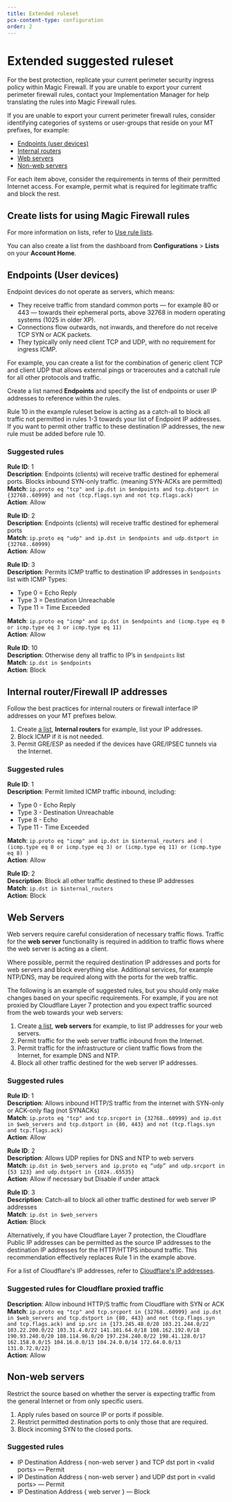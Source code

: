 ```yaml
---
title: Extended ruleset
pcx-content-type: configuration
order: 2
---
```


# Extended suggested ruleset

For the best protection, replicate your current perimeter security ingress policy within Magic Firewall. If you are unable to export your current perimeter firewall rules, contact your Implementation Manager for help translating the rules into Magic Firewall rules.

If you are unable to export your current perimeter firewall rules, consider identifying categories of systems or user-groups that reside on your MT prefixes, for example:
- [Endpoints (user devices)](#endpoints-user-devices)
- [Internal routers](#internal-routerfirewall-ip-addresses)
- [Web servers](#web-servers)
- [Non-web servers](#non-web-servers)

For each item above, consider the requirements in terms of their permitted Internet access. For example, permit what is required for legitimate traffic and block the rest.

## Create lists for using Magic Firewall rules

For more information on lists, refer to [Use rule lists](/how-to/use-rules-list).

You can also create a list from the dashboard from **Configurations** > **Lists** on your **Account Home**.

## Endpoints (User devices)

Endpoint devices do not operate as servers, which means:
- They receive traffic from standard common ports — for example 80 or 443 — towards their ephemeral ports, above 32768 in modern operating systems (1025 in older XP).
- Connections flow outwards, not inwards, and therefore do not receive TCP SYN or ACK packets.
- They typically only need client TCP and UDP, with no requirement for ingress ICMP.

For example, you can create a list for the combination of generic client TCP and client UDP that allows external pings or traceroutes and a catchall rule for all other protocols and traffic.

Create a list named **Endpoints** and specify the list of endpoints or user IP addresses to reference within the rules.

<Aside type="note">

Rule 10 in the example ruleset below is acting as a catch-all to block all traffic not permitted in rules 1-3 towards your list of Endpoint IP addresses. If you want to permit other traffic to these destination IP addresses, the new rule must be added before rule 10.

</Aside>

### Suggested rules

**Rule ID**: 1 <br/> 
**Description**: Endpoints (clients) will receive traffic destined for ephemeral ports. Blocks inbound SYN-only traffic. (meaning SYN-ACKs are permitted) <br/> 
**Match**: `ip.proto eq "tcp" and ip.dst in $endpoints and tcp.dstport in {32768..60999} and not (tcp.flags.syn and not tcp.flags.ack)` <br/>
**Action**: Allow <br/>

**Rule ID**: 2 <br/> 
**Description**: Endpoints (clients) will receive traffic destined for ephemeral ports <br/> 
**Match**: `ip.proto eq "udp" and ip.dst in $endpoints and udp.dstport in {32768..60999}` <br/>
**Action**: Allow <br/>

**Rule ID**: 3 <br/> 
**Description**: Permits ICMP traffic to destination IP addresses in `$endpoints` list with ICMP Types:
- Type 0 = Echo Reply <br/>
- Type 3 = Destination Unreachable <br/>
- Type 11 = Time Exceeded <br/>

**Match**: `ip.proto eq "icmp" and ip.dst in $endpoints and (icmp.type eq 0 or icmp.type eq 3 or icmp.type eq 11)` <br/>
**Action**: Allow <br/>

**Rule ID**: 10 <br/> 
**Description**: Otherwise deny all traffic to IP’s in `$endpoints` list <br/> 
**Match**: `ip.dst in $endpoints` <br/>
**Action**: Block <br/>

## Internal router/Firewall IP addresses

Follow the best practices for internal routers or firewall interface IP addresses on your MT prefixes below.

1. Create [a list](https://developers.cloudflare.com/firewall/cf-dashboard/rules-lists), **Internal routers** for example, list your IP addresses.
1. Block ICMP if it is not needed.
1. Permit GRE/ESP as needed if the devices have GRE/IPSEC tunnels via the Internet.

### Suggested rules

**Rule ID**: 1 <br/> 
**Description**: Permit limited ICMP traffic inbound, including:
- Type 0 - Echo Reply
- Type 3 - Destination Unreachable
- Type 8 - Echo 
- Type 11 - Time Exceeded <br/>

**Match**: `ip.proto eq "icmp" and ip.dst in $internal_routers and ( (icmp.type eq 0 or icmp.type eq 3) or (icmp.type eq 11) or (icmp.type eq 8) )` <br/>
**Action**: Allow<br/>

**Rule ID**: 2 <br/> 
**Description**: Block all other traffic destined to these IP addresses <br/> 
**Match**: `ip.dst in $internal_routers` <br/>
**Action**: Block <br/>

## Web Servers

Web servers require careful consideration of necessary traffic flows. Traffic for the **web server** functionality is required in addition to traffic flows where the web server is acting as a client. 

Where possible, permit the required destination IP addresses and ports for web servers and block everything else. Additional services, for example NTP/DNS, may be required along with the ports for the web traffic. 

The following is an example of suggested rules, but you should only make changes based on your specific requirements. For example, if you are not proxied by Cloudflare Layer 7 protection and you expect traffic sourced from the web towards your web servers:

1. Create [a list](https://developers.cloudflare.com/firewall/cf-dashboard/rules-lists), **web servers** for example, to list IP addresses for your web servers.
1. Permit traffic for the web server traffic inbound from the Internet.
1. Permit traffic for the infrastructure or client traffic flows from the Internet, for example DNS and NTP.
1. Block all other traffic destined for the web server IP addresses.

### Suggested rules

**Rule ID**: 1 <br/> 
**Description**: Allows inbound HTTP/S traffic from the internet with SYN-only or ACK-only flag (not SYNACKs) <br/> 
**Match**: `ip.proto eq "tcp" and tcp.srcport in {32768..60999} and ip.dst in $web_servers and tcp.dstport in {80, 443} and not (tcp.flags.syn and tcp.flags.ack)` <br/>
**Action**: Allow <br/>

**Rule ID**: 2 <br/> 
**Description**: Allows UDP replies for DNS and NTP to web servers <br/> 
**Match**: `ip.dst in $web_servers and ip.proto eq “udp” and udp.srcport in {53 123} and udp.dstport in {1024..65535}` <br/>
**Action**: Allow if necessary but Disable if under attack <br/>

**Rule ID**: 3 <br/> 
**Description**: Catch-all to block all other traffic destined for web server IP addresses <br/> 
**Match**: `ip.dst in $web_servers` <br/>
**Action**: Block <br/>

Alternatively, if you have Cloudflare Layer 7 protection, the Cloudflare Public IP addresses can be permitted as the source IP addresses to the destination IP addresses for the HTTP/HTTPS inbound traffic. This recommendation effectively replaces Rule 1 in the example above.

For a list of Cloudflare's IP addresses, refer to [Cloudflare's IP addresses](https://www.cloudflare.com/ips/).

### Suggested rules for Cloudflare proxied traffic

**Description**: Allow inbound HTTP/S traffic from Cloudflare with SYN or ACK <br/> 
**Match**: `ip.proto eq "tcp" and tcp.srcport in {32768..60999} and ip.dst in $web_servers and tcp.dstport in {80, 443} and not (tcp.flags.syn and tcp.flags.ack) and ip.src in {173.245.48.0/20 103.21.244.0/22 103.22.200.0/22 103.31.4.0/22 141.101.64.0/18 108.162.192.0/18 190.93.240.0/20 188.114.96.0/20 197.234.240.0/22 198.41.128.0/17 162.158.0.0/15 104.16.0.0/13 104.24.0.0/14 172.64.0.0/13 131.0.72.0/22}` <br/>
**Action**: Allow <br/>

## Non-web servers

Restrict the source based on whether the server is expecting traffic from the general Internet or from only specific users.

1. Apply rules based on source IP or ports if possible.
1. Restrict permitted destination ports to only those that are required. 
1. Block incoming SYN to the closed ports.

### Suggested rules

- IP Destination Address { non-web server } and TCP dst port in &lt;valid ports> — Permit
- IP Destination Address { non-web server } and UDP dst port in &lt;valid ports> — Permit
- IP Destination Address { web server } — Block
